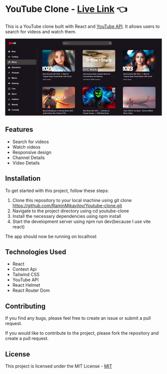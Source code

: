 # YouTube Clone - [Live Link](https://rm-youtubeclone.netlify.app/) :point_left:

This is a YouTube clone built with React and [YouTube API](https://rapidapi.com/ytdlfree/api/youtube-v31). It allows users to search for videos and watch them.

![app screenshot](./src/assets/images/screenshot.png)

## Features

- Search for videos
- Watch videos
- Responsive design
- Channel Details
- Video Details

## Installation

To get started with this project, follow these steps:

1. Clone this repository to your local machine using git clone https://github.com/RaminMikayilov/Youtube-clone.git
2. Navigate to the project directory using cd youtube-clone
3. Install the necessary dependencies using npm install
4. Start the development server using npm run dev(because I use vite react)

The app should now be running on localhost

## Technologies Used

- React
- Context Api
- Tailwind CSS
- YouTube API
- React Helmet
- React Router Dom

## Contributing

If you find any bugs, please feel free to create an issue or submit a pull request.

If you would like to contribute to the project, please fork the repository and create a pull request.

## License

This project is licensed under the MIT License - [MIT](https://choosealicense.com/licenses/mit/)
